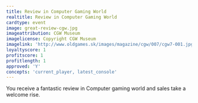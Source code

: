 ```yaml
---
title: Review in Computer Gaming World
realtitle: Review in Computer Gaming World
cardtype: event
image: great-review-cgw.jpg
imageattribution: CGW Museum
imagelicense: Copyright CGW Museum
imagelink: 'http://www.oldgames.sk/images/magazine/cgw/007/cgw7-001.jpg'
loyaltyscore: 1
profitscore: 1
profitlength: 1
approved: 'Y'
concepts: 'current_player, latest_console'
---
```


You receive a fantastic review in Computer gaming world and sales take a welcome rise.
